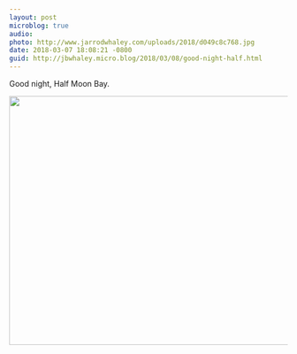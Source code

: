 ```yaml
---
layout: post
microblog: true
audio: 
photo: http://www.jarrodwhaley.com/uploads/2018/d049c8c768.jpg
date: 2018-03-07 18:08:21 -0800
guid: http://jbwhaley.micro.blog/2018/03/08/good-night-half.html
---
```

Good night, Half Moon Bay.

<img src="http://www.jarrodwhaley.com/uploads/2018/d049c8c768.jpg" width="600" height="450" />

